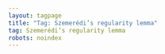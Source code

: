 ```yaml
---
layout: tagpage
title: "Tag: Szemerédi’s regularity lemma"
tag: Szemerédi’s regularity lemma
robots: noindex
---
```

